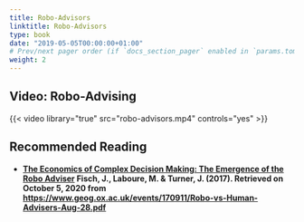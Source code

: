 ```yaml
---
title: Robo-Advisors
linktitle: Robo-Advisors
type: book
date: "2019-05-05T00:00:00+01:00"
# Prev/next pager order (if `docs_section_pager` enabled in `params.toml`)
weight: 2
---
```


## Video: Robo-Advising
{{< video library="true" src="robo-advisors.mp4" controls="yes" >}}

## Recommended Reading
* **[The Economics of Complex Decision Making: The Emergence of the Robo Adviser](https://www.geog.ox.ac.uk/events/170911/Robo-vs-Human-Advisers-Aug-28.pdf) Fisch, J., Laboure, M. & Turner, J. (2017). Retrieved on October 5, 2020 from https://www.geog.ox.ac.uk/events/170911/Robo-vs-Human-Advisers-Aug-28.pdf**





